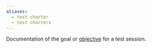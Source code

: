 ```yaml
---
aliases:
  - test charter
  - test charters
---
```


Documentation of the goal or [objective](Test%20objectives.md) for a test session.